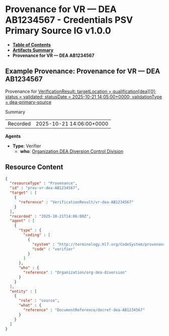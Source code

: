 # Provenance for VR — DEA AB1234567 - Credentials PSV Primary Source IG v1.0.0

* [**Table of Contents**](toc.md)
* [**Artifacts Summary**](artifacts.md)
* **Provenance for VR — DEA AB1234567**

## Example Provenance: Provenance for VR — DEA AB1234567

Provenance for [VerificationResult: targetLocation = qualification[dea][0]; status = validated; statusDate = 2025-10-21 14:05:00+0000; validationType = dea-primary-source](VerificationResult-vr-dea-AB1234567.md)

Summary

| | |
| :--- | :--- |
| Recorded | 2025-10-21 14:06:00+0000 |

**Agents**

* **Type**: Verifier
  * **who**: [Organization DEA Diversion Control Division](Organization-org-dea-diversion.md)



## Resource Content

```json
{
  "resourceType" : "Provenance",
  "id" : "prov-vr-dea-AB1234567",
  "target" : [
    {
      "reference" : "VerificationResult/vr-dea-AB1234567"
    }
  ],
  "recorded" : "2025-10-21T14:06:00Z",
  "agent" : [
    {
      "type" : {
        "coding" : [
          {
            "system" : "http://terminology.hl7.org/CodeSystem/provenance-participant-type",
            "code" : "verifier"
          }
        ]
      },
      "who" : {
        "reference" : "Organization/org-dea-diversion"
      }
    }
  ],
  "entity" : [
    {
      "role" : "source",
      "what" : {
        "reference" : "DocumentReference/docref-dea-AB1234567"
      }
    }
  ]
}

```
